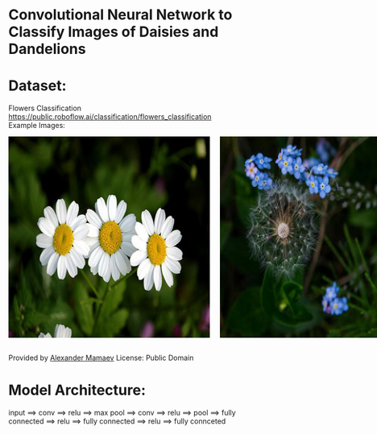 
# Convolutional Neural Network to Classify Images of Daisies and Dandelions
  
# **Dataset:**  

Flowers Classification
https://public.roboflow.ai/classification/flowers_classification <br>
Example Images: <br>
<div style="display: flex;">
    <img src="https://github.com/robertLam04/Image-Classification-Neural-Network/blob/main/daisy_example.jpg?raw=true" alt="Image 1" width="400" style="margin-right: 20px;">
    <img src="https://github.com/robertLam04/Image-Classification-Neural-Network/blob/main/dandelion_example.jpg?raw=true" alt="Image 2" width="400">
</div>  <br>

Provided by [Alexander Mamaev](https://www.kaggle.com/alxmamaev/flowers-recognition)
License: Public Domain

# **Model Architecture:**

input ==> conv ==> relu ==> max pool ==> conv ==> relu ==> pool ==> fully connected ==> relu ==> fully connected ==> relu ==> fully connceted
